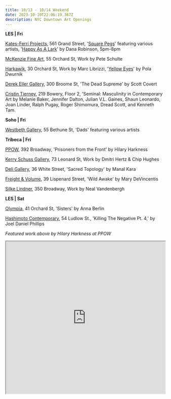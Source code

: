 ```yaml
---
title: 10/13 - 10/14 Weekend
date: 2023-10-10T22:06:19.367Z
description: NYC Downtown Art Openings
---
```

**L﻿ES | Fri** 

[Kates-Ferri Projects](https://www.katesferriprojects.com/), 561 Grand Street, '[Square Pegs](https://www.katesferriprojects.com/work/034-square-pegs-group-exhibition)' featuring various artists, '[Happy As A Lark](https://www.katesferriprojects.com/work/033-happy-as-a-lark-dana-robinson)' by Dana Robinson, 5pm-8pm

[McKenzie Fine Art](http://www.mckenziefineart.com/), 55 Orchard St, Work by Pete Schulte

[Harkawik](https://www.harkawik.com/), 30 Orchard St, Work by Marc Librizzi, '[Yellow Eyes](https://www.harkawik.com/dwurnik-eyes)' by Pola Dwurnik

[Derek Eller Gallery](https://www.derekeller.com/exhibitions/scott-covert), 300 Broome St, 'The Dead Supreme' by Scott Covert

[Cristin Tierney](https://www.cristintierney.com/exhibitions/90-seminal-masculinity-in-contemporary-art/cover/), 219 Bowery, Floor 2, 'Seminal: Masculinity in Contemporary Art  by Melanie Baker, Jennifer Dalton, Julian V.L. Gaines, Shaun Leonardo, Joan Linder, Ralph Pugay, Roger Shimomura, Dread Scott, and Kenneth Tam.

**Soho | Fri**

[Westbeth Gallery](https://westbeth.org/event/dads-a-group-exhibition-of-artists-who-are-also-fathers/), 55 Bethune St, 'Dads' featuring various artists

**T﻿ribeca | Fri**

[PPOW](https://www.ppowgallery.com/exhibitions/hilary-harkness#tab:thumbnails), 392 Broadway, 'Prisoners from the Front' by Hilary Harkness

[Kerry Schuss Gallery](https://kerryschussgallery.com/pages/exhibition_current_thumbs.php?page=283), 73 Leonard St, Work by Dmitri Hertz & Chip Hughes

[Deli Gallery](https://deligallery.com/Exhibitions), 36 White Street, 'Sacred Topology' by Manal Kara

[Freight & Volume](http://www.freightandvolume.com/exhibitions), 39 Lispenard Street, 'Wild Awake' by Mary DeVincentis

[Silke Lindner](https://www.silkelindner.com/), 350 Broadway, Work by Neal Vandenbergh

**L﻿ES | Sat**

[Olympia](https://olympiart.org/sisters), 41 Orchard St, 'Sisters' by Anna Berlin

[Hashimoto Contemporary](https://www.hashimotocontemporary.com/exhibitions/249-joel-daniel-phillips-killing-the-negative-pt./), 54 Ludlow St., 'Killing The Negative Pt. 4,' by Joel Daniel Phillips

*F﻿eatured work above by Hilary Harkness at PPOW*

<iframe src="https://www.google.com/maps/d/u/1/embed?mid=1HKQrddgW2I5P1dEn7KGFhoMVRzf2hS4&ehbc=2E312F" width="100%" height="480"></iframe>